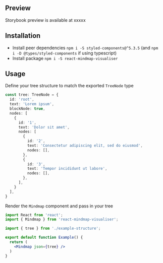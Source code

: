## Preview

Storybook preview is available at xxxxx

## Installation

- Install peer dependencies
  `npm i -S styled-components@^5.3.5` (and `npm i -D @types/styled-components` if using typescript)
- Install package
  `npm i -S react-mindmap-visualiser`

## Usage

Define your tree structure to match the exported `TreeNode` type
```ts
const tree: TreeNode = {
  id: 'root',
  text: 'Lorem ipsum',
  blockNode: true,
  nodes: [
    {
      id: '1',
      text: 'Dolor sit amet',
      nodes: [
        {
          id: '2',
          text: 'Consectetur adipiscing elit, sed do eiusmod',
          nodes: [],
        },
        {
          id: '3',
          text: 'Tempor incididunt ut labore',
          nodes: [],
        },
      ],
    }
  ],
}
```

Render the `Mindmap` component and pass in your tree
```jsx
import React from 'react';
import { Mindmap } from 'react-mindmap-visualiser';

import { tree } from './example-structure';

export default function Example() {
  return (
    <Mindmap json={tree} />
  )
}
```
